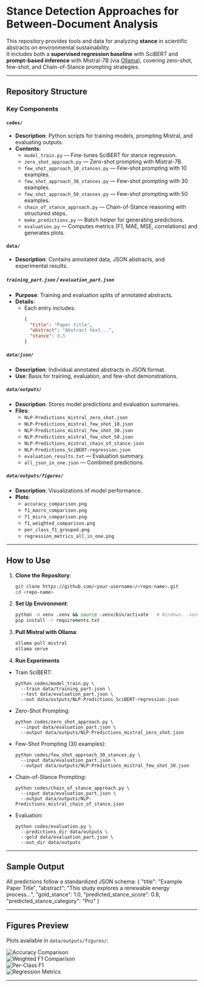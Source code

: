 # Stance Detection Approaches for Between-Document Analysis

This repository provides tools and data for analyzing **stance** in scientific abstracts on environmental sustainability.  
It includes both a **supervised regression baseline** with SciBERT and **prompt-based inference** with Mistral-7B (via [Ollama](https://ollama.ai)), covering zero-shot, few-shot, and Chain-of-Stance prompting strategies.

---

## Repository Structure

### Key Components

#### `codes/`
- **Description**: Python scripts for training models, prompting Mistral, and evaluating outputs.  
- **Contents**:
  - `model_train.py` — Fine-tunes SciBERT for stance regression.  
  - `zero_shot_approach.py` — Zero-shot prompting with Mistral-7B.  
  - `few_shot_approach_10_stances.py` — Few-shot prompting with 10 examples.  
  - `few_shot_approach_30_stances.py` — Few-shot prompting with 30 examples.  
  - `few_shot_approach_50_stances.py` — Few-shot prompting with 50 examples.  
  - `chain_of_stance_approach.py` — Chain-of-Stance reasoning with structured steps.  
  - `make_predictions.py` — Batch helper for generating predictions.  
  - `evaluation.py` — Computes metrics (F1, MAE, MSE, correlations) and generates plots.  

#### `data/`
- **Description**: Contains annotated data, JSON abstracts, and experimental results.  

##### `training_part.json` / `evaluation_part.json`
- **Purpose**: Training and evaluation splits of annotated abstracts.  
- **Details**:
  - Each entry includes:
    ```json
    {
      "title": "Paper title",
      "abstract": "Abstract text...",
      "stance": 0.5
    }
    ```

##### `data/json/`
- **Description**: Individual annotated abstracts in JSON format.  
- **Use**: Basis for training, evaluation, and few-shot demonstrations.  

##### `data/outputs/`
- **Description**: Stores model predictions and evaluation summaries.  
- **Files**:
  - `NLP-Predictions_mistral_zero_shot.json`  
  - `NLP-Predictions_mistral_few_shot_10.json`  
  - `NLP-Predictions_mistral_few_shot_30.json`  
  - `NLP-Predictions_mistral_few_shot_50.json`  
  - `NLP-Predictions_mistral_chain_of_stance.json`  
  - `NLP-Predictions_SciBERT-regression.json`  
  - `evaluation_results.txt` — Evaluation summary.  
  - `all_json_in_one.json` — Combined predictions.  

##### `data/outputs/figures/`
- **Description**: Visualizations of model performance.  
- **Plots**:
  - `accuracy_comparison.png`  
  - `f1_macro_comparison.png`  
  - `f1_micro_comparison.png`  
  - `f1_weighted_comparison.png`  
  - `per_class_f1_grouped.png`  
  - `regression_metrics_all_in_one.png`  

---

## How to Use

1. **Clone the Repository**:
   ```bash
   git clone https://github.com/<your-username>/<repo-name>.git
   cd <repo-name>
2. **Set Up Environment**:
   ```bash
   python -m venv .venv && source .venv/bin/activate   # Windows: .venv\Scripts\activate
   pip install -r requirements.txt
3. **Pull Mistral with Ollama**:
   ```bash
   ollama pull mistral
   ollama serve

4. **Run Experiments**

- Train SciBERT:
  ```
  python codes/model_train.py \
    --train data/training_part.json \
    --test data/evaluation_part.json \
    --out data/outputs/NLP-Predictions_SciBERT-regression.json
  ```

- Zero-Shot Prompting:
  ```
  python codes/zero_shot_approach.py \
    --input data/evaluation_part.json \
    --output data/outputs/NLP-Predictions_mistral_zero_shot.json
  ```

- Few-Shot Prompting (30 examples):
  ```
  python codes/few_shot_approach_30_stances.py \
    --input data/evaluation_part.json \
    --output data/outputs/NLP-Predictions_mistral_few_shot_30.json
  ```

- Chain-of-Stance Prompting:
  ```
  python codes/chain_of_stance_approach.py \
    --input data/evaluation_part.json \
    --output data/outputs/NLP-Predictions_mistral_chain_of_stance.json
  ```

- Evaluation:
  ```
  python codes/evaluation.py \
    --predictions_dir data/outputs \
    --gold data/evaluation_part.json \
    --out_dir data/outputs
  ```

---

## Sample Output

All predictions follow a standardized JSON schema:
{
  "title": "Example Paper Title",
  "abstract": "This study explores a renewable energy process...",
  "gold_stance": 1.0,
  "predicted_stance_score": 0.8,
  "predicted_stance_category": "Pro"
}

---

## Figures Preview

Plots available in `data/outputs/figures/`:

![Accuracy Comparison](data/outputs/figures/accuracy_comparison.png)  
![Weighted F1 Comparison](data/outputs/figures/f1_weighted_comparison.png)  
![Per-Class F1](data/outputs/figures/per_class_f1_grouped.png)  
![Regression Metrics](data/outputs/figures/regression_metrics_all_in_one.png)  

---











